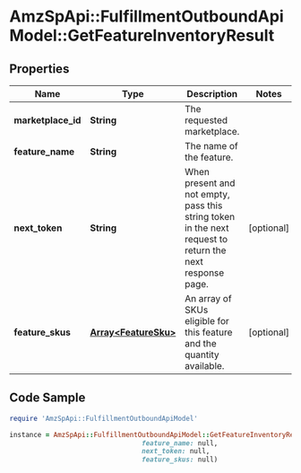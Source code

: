 # AmzSpApi::FulfillmentOutboundApiModel::GetFeatureInventoryResult

## Properties

Name | Type | Description | Notes
------------ | ------------- | ------------- | -------------
**marketplace_id** | **String** | The requested marketplace. | 
**feature_name** | **String** | The name of the feature. | 
**next_token** | **String** | When present and not empty, pass this string token in the next request to return the next response page. | [optional] 
**feature_skus** | [**Array&lt;FeatureSku&gt;**](FeatureSku.md) | An array of SKUs eligible for this feature and the quantity available. | [optional] 

## Code Sample

```ruby
require 'AmzSpApi::FulfillmentOutboundApiModel'

instance = AmzSpApi::FulfillmentOutboundApiModel::GetFeatureInventoryResult.new(marketplace_id: null,
                                 feature_name: null,
                                 next_token: null,
                                 feature_skus: null)
```


